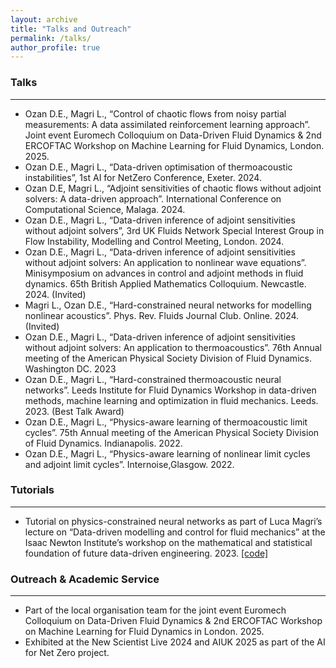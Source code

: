 ```yaml
---
layout: archive
title: "Talks and Outreach"
permalink: /talks/
author_profile: true
---
```


### Talks
***
* Ozan D.E., Magri L., “Control of chaotic flows from noisy partial measurements: A data assimilated reinforcement learning approach”. Joint event Euromech Colloquium on Data-Driven Fluid Dynamics & 2nd ERCOFTAC Workshop on Machine Learning for Fluid Dynamics, London. 2025. 
* Ozan D.E., Magri L., “Data-driven optimisation of thermoacoustic instabilities”, 1st AI for NetZero Conference, Exeter. 2024. 
* Ozan D.E, Magri L., “Adjoint sensitivities of chaotic flows without adjoint solvers: A data-driven approach”. International Conference on Computational Science, Malaga. 2024.
* Ozan D.E., Magri L., “Data-driven inference of adjoint sensitivities without adjoint solvers”, 3rd UK Fluids Network Special Interest Group in Flow Instability, Modelling and Control Meeting, London. 2024. 
* Ozan D.E., Magri L., “Data-driven inference of adjoint sensitivities without adjoint solvers: An application to nonlinear wave equations”. Minisymposium on advances in control and adjoint methods in fluid dynamics. 65th British Applied Mathematics Colloquium. Newcastle. 2024. (Invited)
* Magri L., Ozan D.E., “Hard-constrained neural networks for modelling nonlinear acoustics”. Phys. Rev. Fluids Journal Club. Online. 2024. (Invited)
* Ozan D.E., Magri L., “Data-driven inference of adjoint sensitivities without adjoint solvers: An application to thermoacoustics”. 76th Annual meeting of the American Physical Society Division of Fluid Dynamics. Washington DC. 2023
* Ozan D.E., Magri L., “Hard-constrained thermoacoustic neural networks”. Leeds Institute for Fluid Dynamics Workshop in data-driven methods, machine learning and optimization in fluid mechanics. Leeds. 2023. (Best Talk Award)
* Ozan D.E., Magri L., “Physics-aware learning of thermoacoustic limit cycles”. 75th Annual meeting of the American Physical Society Division of Fluid Dynamics. Indianapolis. 2022.
* Ozan D.E., Magri L., “Physics-aware learning of nonlinear limit cycles and adjoint limit cycles”. Internoise,Glasgow. 2022.

### Tutorials
***
* Tutorial on physics-constrained neural networks as part of Luca Magri’s lecture on “Data-driven modelling and control for fluid mechanics” at the Isaac Newton Institute’s workshop on the mathematical and statistical foundation of future data-driven engineering. 2023. [[code]](https://github.com/MagriLab/NewtonWorkshop2023/tree/main/thermoacoustic_neural_networks)

### Outreach & Academic Service
***
* Part of the local organisation team for the joint event Euromech Colloquium on Data-Driven Fluid Dynamics & 2nd ERCOFTAC Workshop on Machine Learning for Fluid Dynamics in London. 2025.
* Exhibited at the New Scientist Live 2024 and AIUK 2025 as part of the AI for Net Zero project.